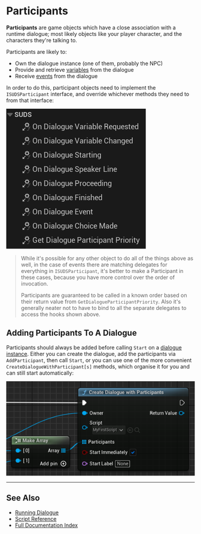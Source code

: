# Participants

**Participants** are game objects which have a close association with a runtime
dialogue; most likely objects like your player character, and the characters they're
talking to.

Participants are likely to:

* Own the dialogue instance (one of them, probably the NPC)
* Provide and retrieve [variables](Variables.md) from the dialogue
* Receive [events](EventLines.md) from the dialogue

In order to do this, participant objects need to implement the `ISUDSParticipant`
interface, and override whichever methods they need to from that interface:

![Participant Interface](img/IParticipant.png)

> While it's possible for any other object to do all of the things above as well,
> in the case of events there are matching delegates for everything in `ISUDSParticipant`,
> it's better to make a Participant in these cases, because you have more control
> over the order of invocation.
> 
> Participants are guaranteed to be called in a known order based on their return
> value from `GetDialogueParticipantPriority`. Also it's generally neater not to
> have to bind to all the separate delegates to access the hooks shown above.

## Adding Participants To A Dialogue

Participants should always be added before calling `Start` on a [dialogue instance](RunningDialogue.md).
Either you can create the dialogue, add the participants via `AddParticipant`, then
call `Start`, or you can use one of the more convenient `CreateDialogueWithParticipant[s]`
methods, which organise it for you and can still start automatically:

![Create Dialogue With Participants](img/BPCreateDialogue2.png)


---

## See Also

* [Running Dialogue](RunningDialogue.md)
* [Script Reference](ScriptReference.md)
* [Full Documentation Index](../Index.md)